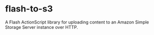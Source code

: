 flash-to-s3
===========

A Flash ActionScript library for uploading content to an Amazon Simple Storage Server instance over HTTP.
